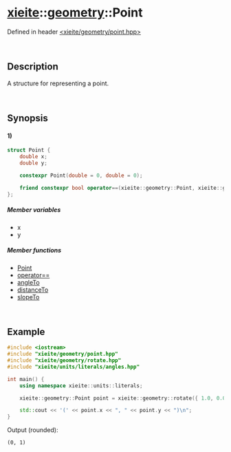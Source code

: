 # [xieite](../../xieite.md)\:\:[geometry](../../geometry.md)\:\:Point
Defined in header [<xieite/geometry/point.hpp>](../../../include/xieite/geometry/point.hpp)

&nbsp;

## Description
A structure for representing a point.

&nbsp;

## Synopsis
#### 1)
```cpp
struct Point {
    double x;
    double y;

    constexpr Point(double = 0, double = 0);

    friend constexpr bool operator==(xieite::geometry::Point, xieite::geometry::Point);
};
```
##### Member variables
- x
- y
##### Member functions
- [Point](./structures/point/1/operators/constructor.md)
- [operator==](./structures/point/1/operators/equal.md)
- [angleTo](./structures/point/1/angle_to.md)
- [distanceTo](./structures/point/1/distance_to.md)
- [slopeTo](./structures/point/1/slope_to.md)

&nbsp;

## Example
```cpp
#include <iostream>
#include "xieite/geometry/point.hpp"
#include "xieite/geometry/rotate.hpp"
#include "xieite/units/literals/angles.hpp"

int main() {
    using namespace xieite::units::literals;

    xieite::geometry::Point point = xieite::geometry::rotate({ 1.0, 0.0 }, 90_degrees);

    std::cout << '(' << point.x << ", " << point.y << ")\n";
}
```
Output (rounded):
```
(0, 1)
```
